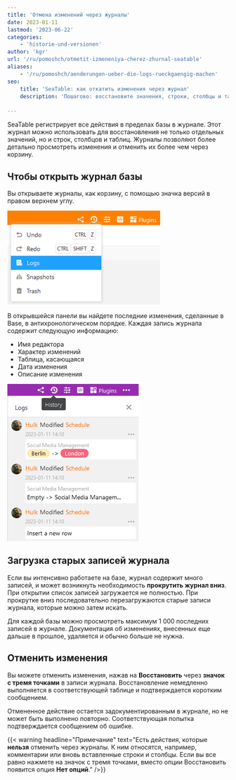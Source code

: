 ```yaml
---
title: 'Отмена изменений через журналы'
date: 2023-01-11
lastmod: '2023-06-22'
categories:
    - 'historie-und-versionen'
author: 'kgr'
url: '/ru/pomoshch/otmetit-izmeneniya-cherez-zhurnal-seatable'
aliases:
    - '/ru/pomoshch/aenderungen-ueber-die-logs-rueckgaengig-machen'
seo:
    title: 'SeaTable: как откатить изменения через журнал'
    description: 'Пошагово: восстановите значения, строки, столбцы и таблицы в SeaTable через журнал изменений. Важно – есть ограничения на некоторые действия.'

---
```


SeaTable регистрирует все действия в пределах базы в журнале. Этот журнал можно использовать для восстановления не только отдельных значений, но и строк, столбцов и таблиц. Журналы позволяют более детально просмотреть изменения и отменить их более чем через корзину.

## Чтобы открыть журнал базы

Вы открываете журналы, как корзину, с помощью значка версий в правом верхнем углу.

![Открыть журналы в Базе](images/Logs-in-der-Base-oeffnen.png)

В открывшейся панели вы найдете последние изменения, сделанные в Base, в антихронологическом порядке. Каждая запись журнала содержит следующую информацию:

- Имя редактора
- Характер изменений
- Таблица, касающаяся
- Дата изменения
- Описание изменения

![Изменения в журналах](images/Aenderungen-in-den-Logs.png)

## Загрузка старых записей журнала

Если вы интенсивно работаете на базе, журнал содержит много записей, и может возникнуть необходимость **прокрутить журнал вниз**. При открытии список записей загружается не полностью. При прокрутке вниз последовательно перезагружаются старые записи журнала, которые можно затем искать.

Для каждой базы можно просмотреть максимум 1 000 последних записей в журнале. Документация об изменениях, внесенных еще дальше в прошлое, удаляется и обычно больше не нужна.

## Отменить изменения

Вы можете отменить изменения, нажав на **Восстановить** через **значок с тремя точками** в записи журнала. Восстановление немедленно выполняется в соответствующей таблице и подтверждается коротким сообщением.

Отмененное действие остается задокументированным в журнале, но не может быть выполнено повторно. Соответствующая попытка подтверждается сообщением об ошибке.

{{< warning  headline="Примечание"  text="Есть действия, которые **нельзя** отменить через журналы. К ним относятся, например, комментарии или вновь вставленные строки и столбцы. Если вы все равно нажмете на значок с тремя точками, вместо опции Восстановить появится опция **Нет опций**." />}}
